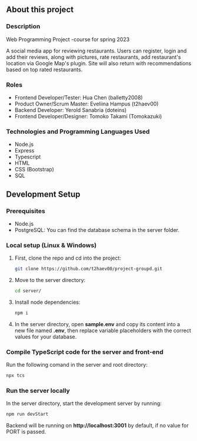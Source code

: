 ## About this project

### Description
Web Programming Project -course for spring 2023

A social media app for reviewing restaurants. Users can register, login and add their reviews, along with pictures, rate restaurants, add restaurant's location via Google Map's plugin. Site will also return with recommendations based on top rated restaurants.

### Roles
- Frontend Developer/Tester: Hua Chen (balletty2008) 
- Product Owner/Scrum Master: Eveliina Hampus (t2haev00) 
- Backend Developer: Yerold Sanabria (doteins)
- Frontend Developer/Designer: Tomoko Takami (Tomokazuki)

### Technologies and Programming Languages Used
- Node.js
- Express
- Typescript
- HTML
- CSS (Bootstrap)
- SQL

## Development Setup

### Prerequisites
- Node.js
- PostgreSQL: You can find the database schema in the server folder.

### Local setup (Linux & Windows)

1. First, clone the repo and cd into the project:
   ```sh
   git clone https://github.com/t2haev00/project-groupd.git
   ```
   
2. Move to the server directory:
   ```sh
   cd server/
   ```
   
3. Install node dependencies:
   ```sh
   npm i
   ```
   
4. In the server directory, open **sample.env** and copy its content into a new file named **.env**, then replace variable placeholders with the correct values for your database.

### Compile TypeScript code for the server and front-end
Run the following comand in the server and root directory:
   ```sh
   npx tcs
   ```
  
### Run the server locally
In the server directory, start the development server by running:
   ```sh
   npm run devStart
   ```
Backend will be running on **http://localhost:3001** by default, if no value for PORT is passed.

